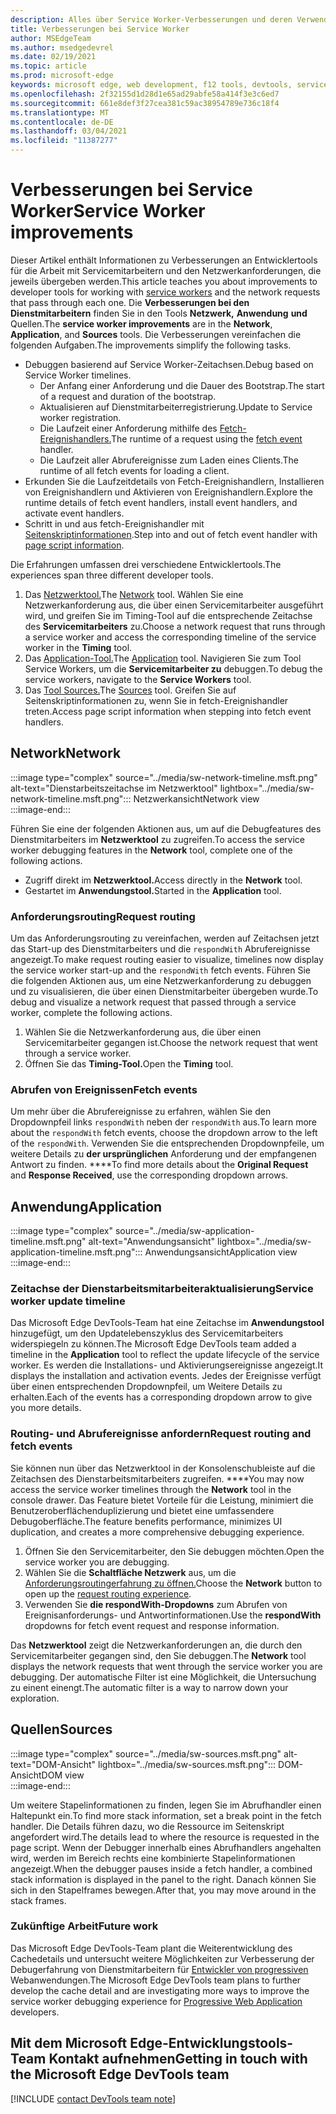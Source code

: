 ```yaml
---
description: Alles über Service Worker-Verbesserungen und deren Verwendung.
title: Verbesserungen bei Service Worker
author: MSEdgeTeam
ms.author: msedgedevrel
ms.date: 02/19/2021
ms.topic: article
ms.prod: microsoft-edge
keywords: microsoft edge, web development, f12 tools, devtools, service worker, PWA
ms.openlocfilehash: 2f32155d1d28d1e65ad29abfe58a414f3e3c6ed7
ms.sourcegitcommit: 661e8def3f27cea381c59ac38954789e736c18f4
ms.translationtype: MT
ms.contentlocale: de-DE
ms.lasthandoff: 03/04/2021
ms.locfileid: "11387277"
---
```

# <a name="service-worker-improvements"></a><span data-ttu-id="e2bbc-104">Verbesserungen bei Service Worker</span><span class="sxs-lookup"><span data-stu-id="e2bbc-104">Service Worker improvements</span></span>  

<span data-ttu-id="e2bbc-105">Dieser Artikel enthält Informationen zu Verbesserungen an [][MdnServiceWorkerApi] Entwicklertools für die Arbeit mit Servicemitarbeitern und den Netzwerkanforderungen, die jeweils übergeben werden.</span><span class="sxs-lookup"><span data-stu-id="e2bbc-105">This article teaches you about improvements to developer tools for working with [service workers][MdnServiceWorkerApi] and the network requests that pass through each one.</span></span>  <span data-ttu-id="e2bbc-106">Die **Verbesserungen bei den Dienstmitarbeitern** finden Sie in den Tools **Netzwerk,** **Anwendung** **und** Quellen.</span><span class="sxs-lookup"><span data-stu-id="e2bbc-106">The **service worker improvements** are in the **Network**, **Application**, and **Sources** tools.</span></span>  <span data-ttu-id="e2bbc-107">Die Verbesserungen vereinfachen die folgenden Aufgaben.</span><span class="sxs-lookup"><span data-stu-id="e2bbc-107">The improvements simplify the following tasks.</span></span>  

*   <span data-ttu-id="e2bbc-108">Debuggen basierend auf Service Worker-Zeitachsen.</span><span class="sxs-lookup"><span data-stu-id="e2bbc-108">Debug based on Service Worker timelines.</span></span>  
    *   <span data-ttu-id="e2bbc-109">Der Anfang einer Anforderung und die Dauer des Bootstrap.</span><span class="sxs-lookup"><span data-stu-id="e2bbc-109">The start of a request and duration of the bootstrap.</span></span>  
    *   <span data-ttu-id="e2bbc-110">Aktualisieren auf Dienstmitarbeiterregistrierung.</span><span class="sxs-lookup"><span data-stu-id="e2bbc-110">Update to Service worker registration.</span></span>  
    *   <span data-ttu-id="e2bbc-111">Die Laufzeit einer Anforderung mithilfe des [Fetch-Ereignishandlers.][MdnFetchEvent]</span><span class="sxs-lookup"><span data-stu-id="e2bbc-111">The runtime of a request using the [fetch event][MdnFetchEvent] handler.</span></span>  
    *   <span data-ttu-id="e2bbc-112">Die Laufzeit aller Abrufereignisse zum Laden eines Clients.</span><span class="sxs-lookup"><span data-stu-id="e2bbc-112">The runtime of all fetch events for loading a client.</span></span>  
*   <span data-ttu-id="e2bbc-113">Erkunden Sie die Laufzeitdetails von Fetch-Ereignishandlern, Installieren von Ereignishandlern und Aktivieren von Ereignishandlern.</span><span class="sxs-lookup"><span data-stu-id="e2bbc-113">Explore the runtime details of fetch event handlers, install event handlers, and activate event handlers.</span></span>  
*   <span data-ttu-id="e2bbc-114">Schritt in und aus fetch-Ereignishandler mit [Seitenskriptinformationen](#sources).</span><span class="sxs-lookup"><span data-stu-id="e2bbc-114">Step into and out of fetch event handler with [page script information](#sources).</span></span>  
    
<span data-ttu-id="e2bbc-115">Die Erfahrungen umfassen drei verschiedene Entwicklertools.</span><span class="sxs-lookup"><span data-stu-id="e2bbc-115">The experiences span three different developer tools.</span></span>  

1.  <span data-ttu-id="e2bbc-116">Das [Netzwerktool.](#network)</span><span class="sxs-lookup"><span data-stu-id="e2bbc-116">The [Network](#network) tool.</span></span>  <span data-ttu-id="e2bbc-117">Wählen Sie eine Netzwerkanforderung aus, die über einen Servicemitarbeiter ausgeführt wird, und greifen Sie im Timing-Tool auf die entsprechende Zeitachse des **Servicemitarbeiters** zu.</span><span class="sxs-lookup"><span data-stu-id="e2bbc-117">Choose a network request that runs through a service worker and access the corresponding timeline of the service worker in the **Timing** tool.</span></span>  
1.  <span data-ttu-id="e2bbc-118">Das [Application-Tool.](#application)</span><span class="sxs-lookup"><span data-stu-id="e2bbc-118">The [Application](#application) tool.</span></span>  <span data-ttu-id="e2bbc-119">Navigieren Sie zum Tool Service Workers, um die **Servicemitarbeiter zu** debuggen.</span><span class="sxs-lookup"><span data-stu-id="e2bbc-119">To debug the service workers, navigate to the **Service Workers** tool.</span></span>  
1.  <span data-ttu-id="e2bbc-120">Das [Tool Sources.](#sources)</span><span class="sxs-lookup"><span data-stu-id="e2bbc-120">The [Sources](#sources) tool.</span></span>  <span data-ttu-id="e2bbc-121">Greifen Sie auf Seitenskriptinformationen zu, wenn Sie in fetch-Ereignishandler treten.</span><span class="sxs-lookup"><span data-stu-id="e2bbc-121">Access page script information when stepping into fetch event handlers.</span></span>  
    
## <a name="network"></a><span data-ttu-id="e2bbc-122">Network</span><span class="sxs-lookup"><span data-stu-id="e2bbc-122">Network</span></span>  

:::image type="complex" source="../media/sw-network-timeline.msft.png" alt-text="Dienstarbeitszeitachse im Netzwerktool" lightbox="../media/sw-network-timeline.msft.png":::
   <span data-ttu-id="e2bbc-124">Netzwerkansicht</span><span class="sxs-lookup"><span data-stu-id="e2bbc-124">Network view</span></span>  
:::image-end:::  

<span data-ttu-id="e2bbc-125">Führen Sie eine der folgenden Aktionen aus, um auf die Debugfeatures des Dienstmitarbeiters im **Netzwerktool** zu zugreifen.</span><span class="sxs-lookup"><span data-stu-id="e2bbc-125">To access the service worker debugging features in the **Network** tool, complete one of the following actions.</span></span>  

*   <span data-ttu-id="e2bbc-126">Zugriff direkt im **Netzwerktool.**</span><span class="sxs-lookup"><span data-stu-id="e2bbc-126">Access directly in the **Network** tool.</span></span>  
*   <span data-ttu-id="e2bbc-127">Gestartet im **Anwendungstool.**</span><span class="sxs-lookup"><span data-stu-id="e2bbc-127">Started in the **Application** tool.</span></span>  
    
### <a name="request-routing"></a><span data-ttu-id="e2bbc-128">Anforderungsrouting</span><span class="sxs-lookup"><span data-stu-id="e2bbc-128">Request routing</span></span>  

<span data-ttu-id="e2bbc-129">Um das Anforderungsrouting zu vereinfachen, werden auf Zeitachsen jetzt das Start-up des Dienstmitarbeiters und die `respondWith` Abrufereignisse angezeigt.</span><span class="sxs-lookup"><span data-stu-id="e2bbc-129">To make request routing easier to visualize, timelines now display the service worker start-up and the `respondWith` fetch events.</span></span>  <span data-ttu-id="e2bbc-130">Führen Sie die folgenden Aktionen aus, um eine Netzwerkanforderung zu debuggen und zu visualisieren, die über einen Dienstmitarbeiter übergeben wurde.</span><span class="sxs-lookup"><span data-stu-id="e2bbc-130">To debug and visualize a network request that passed through a service worker, complete the following actions.</span></span>  

1.  <span data-ttu-id="e2bbc-131">Wählen Sie die Netzwerkanforderung aus, die über einen Servicemitarbeiter gegangen ist.</span><span class="sxs-lookup"><span data-stu-id="e2bbc-131">Choose the network request that went through a service worker.</span></span>  
1.  <span data-ttu-id="e2bbc-132">Öffnen Sie das **Timing-Tool.**</span><span class="sxs-lookup"><span data-stu-id="e2bbc-132">Open the **Timing** tool.</span></span>  
    
### <a name="fetch-events"></a><span data-ttu-id="e2bbc-133">Abrufen von Ereignissen</span><span class="sxs-lookup"><span data-stu-id="e2bbc-133">Fetch events</span></span>  

<span data-ttu-id="e2bbc-134">Um mehr über die Abrufereignisse zu erfahren, wählen Sie den Dropdownpfeil links `respondWith` neben der `respondWith` aus.</span><span class="sxs-lookup"><span data-stu-id="e2bbc-134">To learn more about the `respondWith` fetch events, choose the dropdown arrow to the left of the `respondWith`.</span></span>  <span data-ttu-id="e2bbc-135">Verwenden Sie die entsprechenden Dropdownpfeile, um weitere Details zu **der ursprünglichen** Anforderung und der empfangenen Antwort zu finden. \*\*\*\*</span><span class="sxs-lookup"><span data-stu-id="e2bbc-135">To find more details about the **Original Request** and **Response Received**, use the corresponding dropdown arrows.</span></span>  

## <a name="application"></a><span data-ttu-id="e2bbc-136">Anwendung</span><span class="sxs-lookup"><span data-stu-id="e2bbc-136">Application</span></span>  

:::image type="complex" source="../media/sw-application-timeline.msft.png" alt-text="Anwendungsansicht" lightbox="../media/sw-application-timeline.msft.png":::
   <span data-ttu-id="e2bbc-138">Anwendungsansicht</span><span class="sxs-lookup"><span data-stu-id="e2bbc-138">Application view</span></span>  
:::image-end:::  

### <a name="service-worker-update-timeline"></a><span data-ttu-id="e2bbc-139">Zeitachse der Dienstarbeitsmitarbeiteraktualisierung</span><span class="sxs-lookup"><span data-stu-id="e2bbc-139">Service worker update timeline</span></span>  

<span data-ttu-id="e2bbc-140">Das Microsoft Edge DevTools-Team hat eine Zeitachse im **Anwendungstool** hinzugefügt, um den Updatelebenszyklus des Servicemitarbeiters widerspiegeln zu können.</span><span class="sxs-lookup"><span data-stu-id="e2bbc-140">The Microsoft Edge DevTools team added a timeline in the **Application** tool to reflect the update lifecycle of the service worker.</span></span>  <span data-ttu-id="e2bbc-141">Es werden die Installations- und Aktivierungsereignisse angezeigt.</span><span class="sxs-lookup"><span data-stu-id="e2bbc-141">It displays the installation and activation events.</span></span>  <span data-ttu-id="e2bbc-142">Jedes der Ereignisse verfügt über einen entsprechenden Dropdownpfeil, um Weitere Details zu erhalten.</span><span class="sxs-lookup"><span data-stu-id="e2bbc-142">Each of the events has a corresponding dropdown arrow to give you more details.</span></span>  

### <a name="request-routing-and-fetch-events"></a><span data-ttu-id="e2bbc-143">Routing- und Abrufereignisse anfordern</span><span class="sxs-lookup"><span data-stu-id="e2bbc-143">Request routing and fetch events</span></span>  

<span data-ttu-id="e2bbc-144">Sie können nun über das Netzwerktool in der Konsolenschubleiste auf die Zeitachsen des Dienstarbeitsmitarbeiters zugreifen. \*\*\*\*</span><span class="sxs-lookup"><span data-stu-id="e2bbc-144">You may now access the service worker timelines through the **Network** tool in the console drawer.</span></span>  <span data-ttu-id="e2bbc-145">Das Feature bietet Vorteile für die Leistung, minimiert die Benutzeroberflächenduplizierung und bietet eine umfassendere Debugoberfläche.</span><span class="sxs-lookup"><span data-stu-id="e2bbc-145">The feature benefits performance, minimizes UI duplication, and creates a more comprehensive debugging experience.</span></span>  

1.  <span data-ttu-id="e2bbc-146">Öffnen Sie den Servicemitarbeiter, den Sie debuggen möchten.</span><span class="sxs-lookup"><span data-stu-id="e2bbc-146">Open the service worker you are debugging.</span></span>  
1.  <span data-ttu-id="e2bbc-147">Wählen Sie die **Schaltfläche Netzwerk** aus, um die [Anforderungsroutingerfahrung zu öffnen.](#network)</span><span class="sxs-lookup"><span data-stu-id="e2bbc-147">Choose the **Network** button to open up the [request routing experience](#network).</span></span>  
1.  <span data-ttu-id="e2bbc-148">Verwenden Sie **die respondWith-Dropdowns** zum Abrufen von Ereignisanforderungs- und Antwortinformationen.</span><span class="sxs-lookup"><span data-stu-id="e2bbc-148">Use the **respondWith** dropdowns for fetch event request and response information.</span></span>  

<span data-ttu-id="e2bbc-149">Das **Netzwerktool** zeigt die Netzwerkanforderungen an, die durch den Servicemitarbeiter gegangen sind, den Sie debuggen.</span><span class="sxs-lookup"><span data-stu-id="e2bbc-149">The **Network** tool displays the network requests that went through the service worker you are debugging.</span></span>  <span data-ttu-id="e2bbc-150">Der automatische Filter ist eine Möglichkeit, die Untersuchung zu einent einengt.</span><span class="sxs-lookup"><span data-stu-id="e2bbc-150">The automatic filter is a way to narrow down your exploration.</span></span>

## <a name="sources"></a><span data-ttu-id="e2bbc-151">Quellen</span><span class="sxs-lookup"><span data-stu-id="e2bbc-151">Sources</span></span>  

:::image type="complex" source="../media/sw-sources.msft.png" alt-text="DOM-Ansicht" lightbox="../media/sw-sources.msft.png":::
   <span data-ttu-id="e2bbc-153">DOM-Ansicht</span><span class="sxs-lookup"><span data-stu-id="e2bbc-153">DOM view</span></span>  
:::image-end:::  

<span data-ttu-id="e2bbc-154">Um weitere Stapelinformationen zu finden, legen Sie im Abrufhandler einen Haltepunkt ein.</span><span class="sxs-lookup"><span data-stu-id="e2bbc-154">To find more stack information, set a break point in the fetch handler.</span></span>  <span data-ttu-id="e2bbc-155">Die Details führen dazu, wo die Ressource im Seitenskript angefordert wird.</span><span class="sxs-lookup"><span data-stu-id="e2bbc-155">The details lead to where the resource is requested in the page script.</span></span>  <span data-ttu-id="e2bbc-156">Wenn der Debugger innerhalb eines Abrufhandlers angehalten wird, werden im Bereich rechts eine kombinierte Stapelinformationen angezeigt.</span><span class="sxs-lookup"><span data-stu-id="e2bbc-156">When the debugger pauses inside a fetch handler, a combined stack information is displayed in the panel to the right.</span></span>  <span data-ttu-id="e2bbc-157">Danach können Sie sich in den Stapelframes bewegen.</span><span class="sxs-lookup"><span data-stu-id="e2bbc-157">After that, you may move around in the stack frames.</span></span>  

### <a name="future-work"></a><span data-ttu-id="e2bbc-158">Zukünftige Arbeit</span><span class="sxs-lookup"><span data-stu-id="e2bbc-158">Future work</span></span>  

<span data-ttu-id="e2bbc-159">Das Microsoft Edge DevTools-Team plant die Weiterentwicklung des Cachedetails und untersucht weitere Möglichkeiten zur Verbesserung der Debugerfahrung von Dienstmitarbeitern für [Entwickler von progressiven][MdnProgressiveWebApps] Webanwendungen.</span><span class="sxs-lookup"><span data-stu-id="e2bbc-159">The Microsoft Edge DevTools team plans to further develop the cache detail and are investigating more ways to improve the service worker debugging experience for [Progressive Web Application][MdnProgressiveWebApps] developers.</span></span>  

## <a name="getting-in-touch-with-the-microsoft-edge-devtools-team"></a><span data-ttu-id="e2bbc-160">Mit dem Microsoft Edge-Entwicklungstools-Team Kontakt aufnehmen</span><span class="sxs-lookup"><span data-stu-id="e2bbc-160">Getting in touch with the Microsoft Edge DevTools team</span></span>  

[!INCLUDE [contact DevTools team note](../includes/contact-devtools-team-note.md)]  

<!-- links -->  

[MdnFetchEvent]: https://developer.mozilla.org/docs/Web/API/FetchEvent "FetchEvent | MDN"  
[MdnProgressiveWebApps]: https://developer.mozilla.org/docs/Web/Progressive_web_apps "Progressive Web Apps (PWAs) | MDN"  
[MdnServiceWorkerApi]: https://developer.mozilla.org/docs/Web/API/Service_Worker_API "Dienstarbeits-API-| MDN"  
